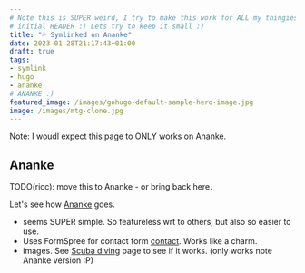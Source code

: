 ```yaml
---
# Note this is SUPER weird, I try to make this work for ALL my thingies so there might be some behavioural clatches in the
# initial HEADER :) Lets try to keep it small :)
title: "💦 Symlinked on Ananke"
date: 2023-01-28T21:17:43+01:00
draft: true
tags:
- symlink
- hugo
- ananke
# ANANKE :)
featured_image: /images/gohugo-default-sample-hero-image.jpg
image: /images/mtg-clone.jpg
---
```


Note: I woudl expect this page to ONLY works on Ananke.


## Ananke

TODO(ricc): move this to Ananke - or bring back here.

Let's see how [Ananke](https://github.com/theNewDynamic/gohugo-theme-ananke) goes.

* seems SUPER simple. So featureless wrt to others, but also so easier to use.
* Uses FormSpree for contact form [contact](/posts/contact). Works like a charm.
* images. See [Scuba diving](/posts/first-scuba/) page to see if it works. (only works note Ananke version :P)
